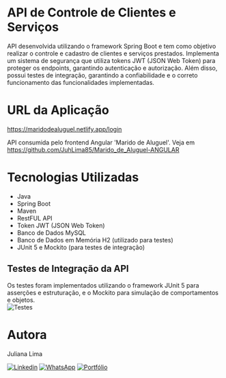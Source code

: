 # API de Controle de Clientes e Serviços 

API desenvolvida utilizando o framework Spring Boot e tem como objetivo realizar o controle e cadastro de clientes e serviços prestados. Implementa um sistema de segurança que utiliza tokens JWT (JSON Web Token) para proteger os endpoints, garantindo autenticação e autorização. Além disso, possui testes de integração, garantindo a confiabilidade e o correto funcionamento das funcionalidades implementadas.

# URL da Aplicação
https://maridodealuguel.netlify.app/login

API consumida pelo frontend Angular 'Marido de Aluguel'. Veja em https://github.com/JuhLima85/Marido_de_Aluguel-ANGULAR

# Tecnologias Utilizadas
- Java
- Spring Boot
- Maven
- RestFUL API
- Token JWT (JSON Web Token)
- Banco de Dados MySQL
- Banco de Dados em Memória H2 (utilizado para testes)
- JUnit 5 e Mockito (para testes de integração)

## Testes de Integração da API 
Os testes foram implementados utilizando o framework JUnit 5 para asserções e estruturação, e o Mockito para simulação de comportamentos e objetos.
<br/>
![Testes](https://github.com/JuhLima85/Marido_de_Aluguel-ANGULAR/assets/89745459/5631514d-4e17-4eac-b3e2-84537fc03dfe)

# Autora
Juliana Lima

[![Linkedin](https://img.shields.io/badge/-LinkedIn-%230077B5?style=for-the-badge&logo=linkedin&logoColor=white)](https://www.linkedin.com/feed/?trk=guest_homepage-basic_nav-header-signin)
[![WhatsApp](https://img.shields.io/badge/WhatsApp-25D366?style=for-the-badge&logo=whatsapp&logoColor=white)](https://contate.me/Juliana-Lima)
[![Portfólio](https://img.shields.io/badge/Portf%C3%B3lio-%E2%9C%88%EF%B8%8F-lightgrey?style=for-the-badge)](https://codedeving.netlify.app/)

